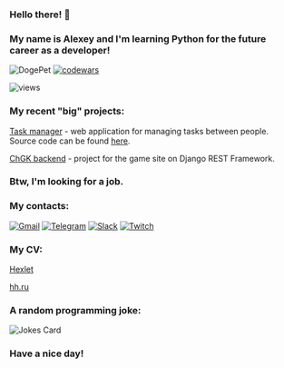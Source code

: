 ### Hello there! :wave: 
### My name is Alexey and I'm learning Python for the future career as a developer!

![DogePet](https://user-images.githubusercontent.com/92665549/175049146-cadc63b4-0f29-4a53-9088-cba9701035fd.gif)
[![codewars](https://www.codewars.com/users/Alexion24/badges/micro)](https://www.codewars.com/users/Alexion24)

![views](https://komarev.com/ghpvc/?username=Alexion24&color=brightgreen)

### My recent "big" projects:
[Task manager](https://alexion-task-manager.herokuapp.com) - web application for managing tasks between people. Source code can be found [here](https://github.com/Alexion24/python-project-lvl4).

[ChGK backend](https://github.com/Alexion24/chgk_backend) - project for the game site on Django REST Framework.


### Btw, I'm looking for a job. 

### My contacts:

[![Gmail](https://img.shields.io/badge/Gmail-D14836?style=for-the-badge&logo=gmail&logoColor=white)](mailto:alex24bryant@mail.ru)
[![Telegram](https://img.shields.io/badge/Telegram-2CA5E0?style=for-the-badge&logo=telegram&logoColor=white)](https://t.me/Alexion24)
[![Slack](https://img.shields.io/badge/Slack-4A154B?style=for-the-badge&logo=slack&logoColor=white)](https://app.slack.com/client/T06BMRFQB/D034KN865EK)
[![Twitch](https://img.shields.io/badge/Twitch-%239146FF.svg?style=for-the-badge&logo=Twitch&logoColor=white)](https://www.twitch.tv/alexion24)

### My CV:
[Hexlet](https://cv.hexlet.io/resumes/848)

[hh.ru](https://perm.hh.ru/resume/36bc3ae9ff04664a0c0039ed1f6a454b726547)

### A random programming joke:

![Jokes Card](https://readme-jokes.vercel.app/api)

### Have a nice day!


